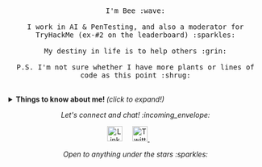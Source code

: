 <p align="center">
  <br><br>
  <samp>
    I'm Bee :wave:
    <br><br>
    I work in AI & PenTesting, and also a moderator for TryHackMe (ex-#2 on the leaderboard) :sparkles:
    <br><br>
    My destiny in life is to help others :grin:
    <br><br>
    P.S. I'm not sure whether I have more plants or lines of code as this point :shrug:
  </samp>
</p>

<br>

<details>
  <summary> <b> Things to know about me! </b> <i>(click to expand!)</i> </summary>
  
  <br>

---

### - Languages and Tools...

<p align="center">

  <!-- For more icons please follow  https://github.com/MikeCodesDotNET/ColoredBadges -->

  <img src="https://raw.githubusercontent.com/Quadrified/Quadrified/master/assets/svg/dev/languages/rust.svg" alt="Rust" style="vertical-align:top; margin:4px">
  <img src="https://raw.githubusercontent.com/Quadrified/Quadrified/master/assets/svg/dev/languages/python.svg" alt="Python" style="vertical-align:top; margin:4px">
  <img src="https://github.com/Quadrified/Quadrified/blob/master/assets/svg/dev/languages/js.svg" alt="js" style="vertical-align:top; margin:4px">
  <img src="https://raw.githubusercontent.com/Quadrified/Quadrified/master/assets/svg/dev/misc/ai.svg" alt="java" style="vertical-align:top; margin:4px">
  <img src="https://raw.githubusercontent.com/Quadrified/Quadrified/master/assets/svg/dev/misc/security.svg" alt="bash" style="vertical-align:top; margin:4px">

---

</p>

### - I'm currently...

- Working on [Ciphey](https://github.com/ciphey/ciphey)
- Working on [RustScan](https://github.com/brandonskerritt/rustscan)
- Competing in world-wide CTFs with [CatsGetRoot](https://github.com/catsgetroot)
- Mentoring newbie pentesters at [TryHackMe.com](https://tryhackme.com)
- Writing for my 2 million views blog at [Skerritt.blog](https://skerritt.blog)

**Inventor of Ciphey**
[![Stargazers over time](https://starchart.cc/Ciphey/Ciphey.svg)](https://starchart.cc/Ciphey/Ciphey)
**Inventor of RustScan**
[![Stargazers over time](https://starchart.cc/RustScan/RustScan.svg)](https://starchart.cc/RustScan/RustScan)

---

</details>

<p align="center"> 
  <i> Let's connect and chat! :incoming_envelope: </i>
</p>

<p align="center">
  <a href="https://www.linkedin.com/in/brandonls"><img src="https://github.com/Quadrified/Quadrified/blob/master/assets/my_svgs/linkedin.svg" width="30px" alt="LinkedIn"></a> &nbsp; &nbsp;
  <a href="https://twitter.com/brandon_skerrit"><img src="https://github.com/Quadrified/Quadrified/blob/master/assets/my_svgs/twitter.svg" width="30px" alt="Twitter">     </a> &nbsp; &nbsp;
&nbsp; &nbsp;
</p>

<p align="center">
  <i> Open to anything under the stars :sparkles: </i>
</p>

